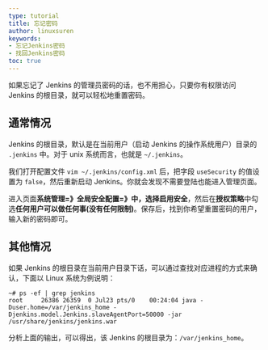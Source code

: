 ```yaml
---
type: tutorial
title: 忘记密码
author: linuxsuren
keywords:
- 忘记Jenkins密码
- 找回Jenkins密码
toc: true
---
```


如果忘记了 Jenkins 的管理员密码的话，也不用担心，只要你有权限访问 Jenkins 的根目录，就可以轻松地重置密码。

## 通常情况
Jenkins 的根目录，默认是在当前用户（启动 Jenkins 的操作系统用户）目录的 `.jenkins` 中。对于 unix 系统而言，也就是 `~/.jenkins`。

我们打开配置文件 `vim ~/.jenkins/config.xml` 后，把字段 `useSecurity` 的值设置为 `false`，然后重新启动 Jenkins。你就会发现不需要登陆也能进入管理页面。

进入页面**系统管理=》全局安全配置=》**中，选择**启用安全**，然后在**授权策略**中勾选**任何用户可以做任何事(没有任何限制)**。保存后，找到你希望重置密码的用户，输入新的密码即可。

## 其他情况
如果 Jenkins 的根目录在当前用户目录下话，可以通过查找对应进程的方式来确认，下面以 Linux 系统为例说明：

```
~# ps -ef | grep jenkins
root     26386 26359  0 Jul23 pts/0    00:24:04 java -Duser.home=/var/jenkins_home -Djenkins.model.Jenkins.slaveAgentPort=50000 -jar /usr/share/jenkins/jenkins.war
```

分析上面的输出，可以得出，该 Jenkins 的根目录为：`/var/jenkins_home`。
